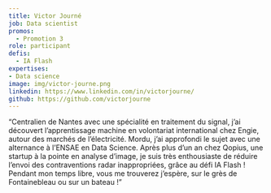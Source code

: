 ```yaml
---
title: Victor Journé
job: Data scientist
promos:
  - Promotion 3
role: participant
defis:
  - IA Flash
expertises:
- Data science
image: img/victor-journe.png
linkedin: https://www.linkedin.com/in/victorjourne/
github: https://github.com/victorjourne
---
```

“Centralien de Nantes avec une spécialité en traitement du signal, j’ai découvert l’apprentissage machine en volontariat international chez Engie, autour des marchés de l’électricité. Mordu, j’ai approfondi le sujet avec une alternance à l’ENSAE en Data Science. Après plus d’un an chez Qopius, une startup à la pointe en analyse d’image, je suis très enthousiaste de réduire l’envoi des contraventions radar inappropriées, grâce au défi IA Flash ! Pendant mon temps libre, vous me trouverez j’espère, sur le grès de Fontainebleau ou sur un bateau !”
